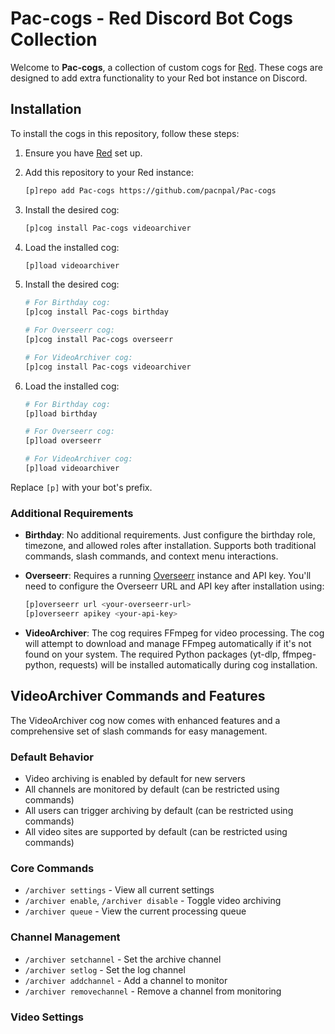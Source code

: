 # Pac-cogs - Red Discord Bot Cogs Collection

Welcome to **Pac-cogs**, a collection of custom cogs for [Red](https://github.com/Cog-Creators/Red-DiscordBot). These cogs are designed to add extra functionality to your Red bot instance on Discord.

## Installation

To install the cogs in this repository, follow these steps:

1. Ensure you have [Red](https://github.com/Cog-Creators/Red-DiscordBot) set up.
2. Add this repository to your Red instance:
    ```bash
    [p]repo add Pac-cogs https://github.com/pacnpal/Pac-cogs
    ```
3. Install the desired cog:
    ```bash
    [p]cog install Pac-cogs videoarchiver
    ```
4. Load the installed cog:
    ```bash
    [p]load videoarchiver
    ```


3. Install the desired cog:

    ```bash
    # For Birthday cog:
    [p]cog install Pac-cogs birthday

    # For Overseerr cog:
    [p]cog install Pac-cogs overseerr

    # For VideoArchiver cog:
    [p]cog install Pac-cogs videoarchiver
    ```

4. Load the installed cog:

    ```bash
    # For Birthday cog:
    [p]load birthday

    # For Overseerr cog:
    [p]load overseerr

    # For VideoArchiver cog:
    [p]load videoarchiver
    ```

Replace `[p]` with your bot's prefix.

### Additional Requirements

- **Birthday**: No additional requirements. Just configure the birthday role, timezone, and allowed roles after installation. Supports both traditional commands, slash commands, and context menu interactions.

- **Overseerr**: Requires a running [Overseerr](https://overseerr.dev/) instance and API key. You'll need to configure the Overseerr URL and API key after installation using:
    ```bash
    [p]overseerr url <your-overseerr-url>
    [p]overseerr apikey <your-api-key>
    ```

- **VideoArchiver**: The cog requires FFmpeg for video processing. The cog will attempt to download and manage FFmpeg automatically if it's not found on your system. The required Python packages (yt-dlp, ffmpeg-python, requests) will be installed automatically during cog installation.

## VideoArchiver Commands and Features

The VideoArchiver cog now comes with enhanced features and a comprehensive set of slash commands for easy management.

### Default Behavior
- Video archiving is enabled by default for new servers
- All channels are monitored by default (can be restricted using commands)
- All users can trigger archiving by default (can be restricted using commands)
- All video sites are supported by default (can be restricted using commands)

### Core Commands
- `/archiver settings` - View all current settings
- `/archiver enable`, `/archiver disable` - Toggle video archiving
- `/archiver queue` - View the current processing queue

### Channel Management
- `/archiver setchannel` - Set the archive channel
- `/archiver setlog` - Set the log channel
- `/archiver addchannel` - Add a channel to monitor
- `/archiver removechannel` - Remove a channel from monitoring

### Video Settings
